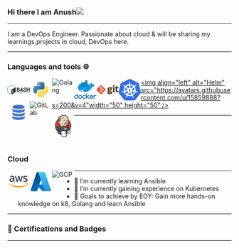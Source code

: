 ### Hi there I am Anush<img src="https://raw.githubusercontent.com/MartinHeinz/MartinHeinz/master/wave.gif" width="30px">

---

I am a DevOps Engineer. Passionate about cloud & will be sharing my learnings,projects in cloud, DevOps here. 

---

### Languages and tools ⚙️
[<img align="left" alt="BASH" src="https://raw.githubusercontent.com/github/explore/80688e429a7d4ef2fca1e82350fe8e3517d3494d/topics/bash/bash.png" width="50" height="50"/>](https://www.gnu.org/software/bash)
[<img align="left" alt="Python" src="https://raw.githubusercontent.com/github/explore/80688e429a7d4ef2fca1e82350fe8e3517d3494d/topics/python/python.png" width="50" height="50"/>](https://www.python.org/)
[<img align="left" alt="Golang" src="https://cdn.jsdelivr.net/npm/simple-icons@6.0.0/icons/go.svg" width="50" height="50" />](https://go.dev/)
[<img align="left" alt="Docker" src="https://raw.githubusercontent.com/github/explore/80688e429a7d4ef2fca1e82350fe8e3517d3494d/topics/docker/docker.png" width="50" height="50"/>](https://www.docker.com)
[<img align="left" alt="Git" src="https://raw.githubusercontent.com/github/explore/e94815998e4e0713912fed477a1f346ec04c3da2/topics/git/git.png" width="50" height="50"/>](https://git-scm.com/)
[<img align="left" alt="Kubernetes" src="https://raw.githubusercontent.com/github/explore/80688e429a7d4ef2fca1e82350fe8e3517d3494d/topics/kubernetes/kubernetes.png" width="50" height="50"/>](https://kubernetes.io/)
[<img align="left" alt="Helm" src="https://avatars.githubusercontent.com/u/15859888?s=200&v=4"width="50" height="50" />](https://helm.sh/)
[<img align="left" alt="SQL" src="https://raw.githubusercontent.com/github/explore/80688e429a7d4ef2fca1e82350fe8e3517d3494d/topics/sql/sql.png" width="50" height="50" />](https://en.wikipedia.org/wiki/SQL)
[<img align="left" alt="GitLab" src="https://about.gitlab.com/images/press/press-kit-icon.svg" width="50" height="50"/>](https://about.gitlab.com)
<!-- [<img align="left" alt="Ansible"  src="https://raw.githubusercontent.com/github/explore/80688e429a7d4ef2fca1e82350fe8e3517d3494d/topics/ansible/ansible.png" width="50" height="50"/>](https://www.ansible.com) -->
[<img align="left" alt="Jenkins" src="https://raw.githubusercontent.com/github/explore/4546263bd5739353083c33dada43f8f31e7d1fd6/topics/jenkins/jenkins.png" width="50" height="50"/>](https://jenkins.io)

---
<br />
<br />
<br />

### Cloud 
[<img align="left" alt="AWS"  src="https://raw.githubusercontent.com/github/explore/fbceb94436312b6dacde68d122a5b9c7d11f9524/topics/aws/aws.png" width="50" height="50" />](https://aws.amazon.com/)
[<img align="left" alt="Azure" src="https://raw.githubusercontent.com/github/explore/80688e429a7d4ef2fca1e82350fe8e3517d3494d/topics/azure/azure.png" width="50" height="50" />](https://azure.microsoft.com/)
[<img align="left" alt="GCP" src="https://avatars.githubusercontent.com/u/2810941?s=200&v=4" width="50" height="50"/>](https://cloud.google.com/)


---

- 🌱 I’m currently learning Ansible
- 🔭 I’m currently gaining experience on Kubernetes
- 🥅 Goals to achieve by EOY: Gain more hands-on knowledge on k8, Golang and learn Ansible

---

### :1st_place_medal: Certifications and Badges



---
